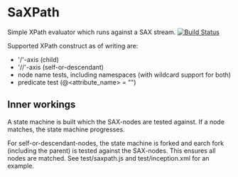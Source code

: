 SaXPath
=======
Simple XPath evaluator which runs against a SAX stream. [![Build Status](https://secure.travis-ci.org/StevenLooman/saxpath.png)](http://travis-ci.org/StevenLooman/saxpath)

Supported XPath construct as of writing are:
  - '/'-axis (child)
  - '//'-axis (self-or-descendant)
  - node name tests, including namespaces (with wildcard support for both)
  - predicate test (@<attribute_name> = "<literal>")

Inner workings
--------------
A state machine is built which the SAX-nodes are tested against. If a node matches, the state machine progresses.

For self-or-descendant-nodes, the state machine is forked and earch fork (including the parent) is tested against the SAX-nodes. This ensures all nodes are matched. See test/saxpath.js and test/inception.xml for an example.

